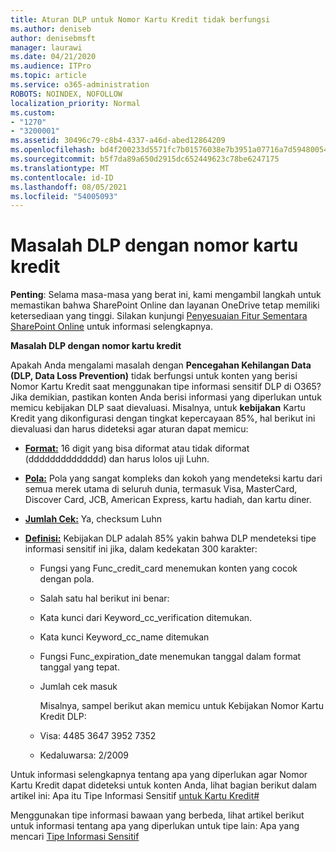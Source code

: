 ```yaml
---
title: Aturan DLP untuk Nomor Kartu Kredit tidak berfungsi
ms.author: deniseb
author: denisebmsft
manager: laurawi
ms.date: 04/21/2020
ms.audience: ITPro
ms.topic: article
ms.service: o365-administration
ROBOTS: NOINDEX, NOFOLLOW
localization_priority: Normal
ms.custom:
- "1270"
- "3200001"
ms.assetid: 30496c79-c8b4-4337-a46d-abed12864209
ms.openlocfilehash: bd4f200233d5571fc7b01576038e7b3951a07716a7d5948005418d2896291ee5
ms.sourcegitcommit: b5f7da89a650d2915dc652449623c78be6247175
ms.translationtype: MT
ms.contentlocale: id-ID
ms.lasthandoff: 08/05/2021
ms.locfileid: "54005093"
---
```

# <a name="dlp-issues-with-credit-card-numbers"></a>Masalah DLP dengan nomor kartu kredit

**Penting**: Selama masa-masa yang berat ini, kami mengambil langkah untuk memastikan bahwa SharePoint Online dan layanan OneDrive tetap memiliki ketersediaan yang tinggi. Silakan kunjungi [Penyesuaian Fitur Sementara SharePoint Online](https://aka.ms/ODSPAdjustments) untuk informasi selengkapnya.

**Masalah DLP dengan nomor kartu kredit**

Apakah Anda mengalami masalah dengan **Pencegahan Kehilangan Data (DLP, Data Loss Prevention)** tidak berfungsi untuk konten yang berisi Nomor Kartu Kredit saat menggunakan tipe informasi sensitif DLP di O365?  Jika demikian, pastikan konten Anda berisi informasi yang diperlukan untuk memicu kebijakan DLP saat dievaluasi. Misalnya, untuk **kebijakan** Kartu Kredit yang dikonfigurasi dengan tingkat kepercayaan 85%, hal berikut ini dievaluasi dan harus dideteksi agar aturan dapat memicu:
  
- **[Format:](https://docs.microsoft.com/microsoft-365/compliance/sensitive-information-type-entity-definitions#format-19)** 16 digit yang bisa diformat atau tidak diformat (dddddddddddddd) dan harus lolos uji Luhn.

- **[Pola:](https://docs.microsoft.com/microsoft-365/compliance/sensitive-information-type-entity-definitions#pattern-19)** Pola yang sangat kompleks dan kokoh yang mendeteksi kartu dari semua merek utama di seluruh dunia, termasuk Visa, MasterCard, Discover Card, JCB, American Express, kartu hadiah, dan kartu diner.

- **[Jumlah Cek:](https://docs.microsoft.com/microsoft-365/compliance/sensitive-information-type-entity-definitions#checksum-19)** Ya, checksum Luhn

- **[Definisi:](https://docs.microsoft.com/microsoft-365/compliance/sensitive-information-type-entity-definitions#definition-19)** Kebijakan DLP adalah 85% yakin bahwa DLP mendeteksi tipe informasi sensitif ini jika, dalam kedekatan 300 karakter:

  - Fungsi yang Func_credit_card menemukan konten yang cocok dengan pola.

  - Salah satu hal berikut ini benar:

  - Kata kunci dari Keyword_cc_verification ditemukan.

  - Kata kunci Keyword_cc_name ditemukan

  - Fungsi Func_expiration_date menemukan tanggal dalam format tanggal yang tepat.

  - Jumlah cek masuk

    Misalnya, sampel berikut akan memicu untuk Kebijakan Nomor Kartu Kredit DLP:

  - Visa: 4485 3647 3952 7352
  
  - Kedaluwarsa: 2/2009

Untuk informasi selengkapnya tentang apa  yang diperlukan agar Nomor Kartu Kredit dapat dideteksi untuk konten Anda, lihat bagian berikut dalam artikel ini: Apa itu Tipe Informasi Sensitif [untuk Kartu Kredit#](https://docs.microsoft.com/microsoft-365/compliance/sensitive-information-type-entity-definitions#credit-card-number)
  
Menggunakan tipe informasi bawaan yang berbeda, lihat artikel berikut untuk informasi tentang apa yang diperlukan untuk tipe lain: Apa yang mencari [Tipe Informasi Sensitif](https://docs.microsoft.com/microsoft-365/compliance/sensitive-information-type-entity-definitions)
  